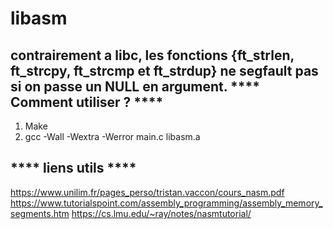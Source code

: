 # libasm
contrairement a libc, les fonctions {ft_strlen, ft_strcpy, ft_strcmp et ft_strdup} ne segfault pas si on passe un NULL en argument.
**** Comment utiliser ? ****
--------
1. Make
2. gcc -Wall -Wextra -Werror main.c libasm.a

**** liens utils ****
--------

https://www.unilim.fr/pages_perso/tristan.vaccon/cours_nasm.pdf
https://www.tutorialspoint.com/assembly_programming/assembly_memory_segments.htm
https://cs.lmu.edu/~ray/notes/nasmtutorial/
